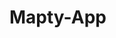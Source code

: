 # Mapty-App

<!-- This project was made during my learning courses and it focuses mainly on Object Oriented Programming -->
